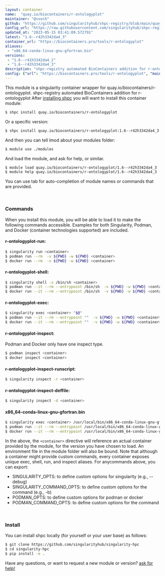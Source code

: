 ```yaml
---
layout: container
name:  "quay.io/biocontainers/r-ontologyplot"
maintainer: "@vsoch"
github: "https://github.com/singularityhub/shpc-registry/blob/main/quay.io/biocontainers/r-ontologyplot/container.yaml"
config_url: "https://raw.githubusercontent.com/singularityhub/shpc-registry/main/quay.io/biocontainers/r-ontologyplot/container.yaml"
updated_at: "2023-05-15 03:41:09.572791"
latest: "1.6--r42h3342da4_3"
container_url: "https://biocontainers.pro/tools/r-ontologyplot"
aliases:
 - "x86_64-conda-linux-gnu-gfortran.bin"
versions:
 - "1.6--r41h3342da4_2"
 - "1.6--r42h3342da4_3"
description: "shpc-registry automated BioContainers addition for r-ontologyplot"
config: {"url": "https://biocontainers.pro/tools/r-ontologyplot", "maintainer": "@vsoch", "description": "shpc-registry automated BioContainers addition for r-ontologyplot", "latest": {"1.6--r42h3342da4_3": "sha256:0857fd4fe885d69263fd7b03f4bbf2cabb032fa66f1328acae13ab4e756393c3"}, "tags": {"1.6--r41h3342da4_2": "sha256:0b34cbf818d52a3730d67e510ade28e70a392db55974a11df24e0ed63cfccd7e", "1.6--r42h3342da4_3": "sha256:0857fd4fe885d69263fd7b03f4bbf2cabb032fa66f1328acae13ab4e756393c3"}, "docker": "quay.io/biocontainers/r-ontologyplot", "aliases": {"x86_64-conda-linux-gnu-gfortran.bin": "/usr/local/bin/x86_64-conda-linux-gnu-gfortran.bin"}}
---
```


This module is a singularity container wrapper for quay.io/biocontainers/r-ontologyplot.
shpc-registry automated BioContainers addition for r-ontologyplot
After [installing shpc](#install) you will want to install this container module:


```bash
$ shpc install quay.io/biocontainers/r-ontologyplot
```

Or a specific version:

```bash
$ shpc install quay.io/biocontainers/r-ontologyplot:1.6--r42h3342da4_3
```

And then you can tell lmod about your modules folder:

```bash
$ module use ./modules
```

And load the module, and ask for help, or similar.

```bash
$ module load quay.io/biocontainers/r-ontologyplot/1.6--r42h3342da4_3
$ module help quay.io/biocontainers/r-ontologyplot/1.6--r42h3342da4_3
```

You can use tab for auto-completion of module names or commands that are provided.

<br>

### Commands

When you install this module, you will be able to load it to make the following commands accessible.
Examples for both Singularity, Podman, and Docker (container technologies supported) are included.

#### r-ontologyplot-run:

```bash
$ singularity run <container>
$ podman run --rm  -v ${PWD} -w ${PWD} <container>
$ docker run --rm  -v ${PWD} -w ${PWD} <container>
```

#### r-ontologyplot-shell:

```bash
$ singularity shell -s /bin/sh <container>
$ podman run --it --rm --entrypoint /bin/sh  -v ${PWD} -w ${PWD} <container>
$ docker run --it --rm --entrypoint /bin/sh  -v ${PWD} -w ${PWD} <container>
```

#### r-ontologyplot-exec:

```bash
$ singularity exec <container> "$@"
$ podman run --it --rm --entrypoint ""  -v ${PWD} -w ${PWD} <container> "$@"
$ docker run --it --rm --entrypoint ""  -v ${PWD} -w ${PWD} <container> "$@"
```

#### r-ontologyplot-inspect:

Podman and Docker only have one inspect type.

```bash
$ podman inspect <container>
$ docker inspect <container>
```

#### r-ontologyplot-inspect-runscript:

```bash
$ singularity inspect -r <container>
```

#### r-ontologyplot-inspect-deffile:

```bash
$ singularity inspect -d <container>
```


#### x86_64-conda-linux-gnu-gfortran.bin

```bash
$ singularity exec <container> /usr/local/bin/x86_64-conda-linux-gnu-gfortran.bin
$ podman run --it --rm --entrypoint /usr/local/bin/x86_64-conda-linux-gnu-gfortran.bin   -v ${PWD} -w ${PWD} <container> -c " $@"
$ docker run --it --rm --entrypoint /usr/local/bin/x86_64-conda-linux-gnu-gfortran.bin   -v ${PWD} -w ${PWD} <container> -c " $@"
```



In the above, the `<container>` directive will reference an actual container provided
by the module, for the version you have chosen to load. An environment file in the
module folder will also be bound. Note that although a container
might provide custom commands, every container exposes unique exec, shell, run, and
inspect aliases. For anycommands above, you can export:

 - SINGULARITY_OPTS: to define custom options for singularity (e.g., --debug)
 - SINGULARITY_COMMAND_OPTS: to define custom options for the command (e.g., -b)
 - PODMAN_OPTS: to define custom options for podman or docker
 - PODMAN_COMMAND_OPTS: to define custom options for the command

<br>

### Install

You can install shpc locally (for yourself or your user base) as follows:

```bash
$ git clone https://github.com/singularityhub/singularity-hpc
$ cd singularity-hpc
$ pip install -e .
```

Have any questions, or want to request a new module or version? [ask for help!](https://github.com/singularityhub/singularity-hpc/issues)